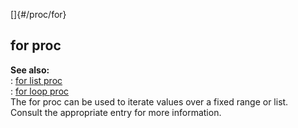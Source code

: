 []{#/proc/for}    
## for proc    
**See also:**    
:   [for list proc](/ref/proc/for/list)    
:   [for loop proc](/ref/proc/for/loop)    
The for proc can be used to iterate values over a fixed range or list.    
Consult the appropriate entry for more information.  